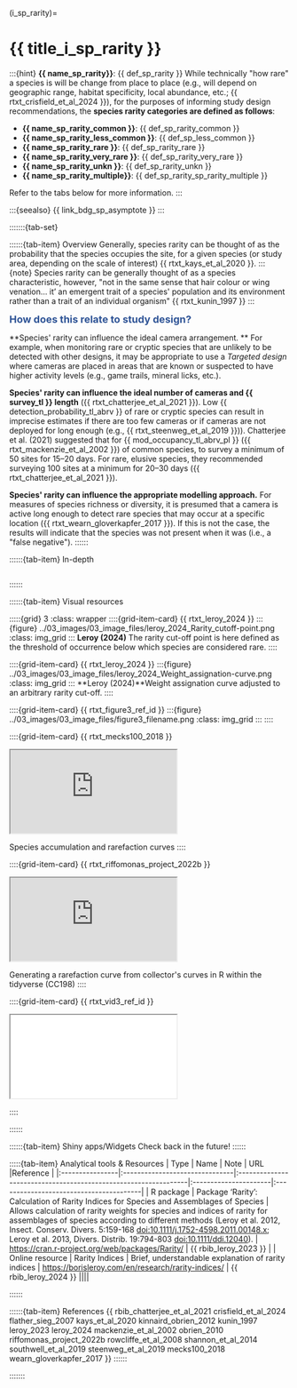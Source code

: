 ﻿---
jupytext:
  formats: md:myst
  text_representation:
    extension: .md
    format_name: myst
    format_version: 0.17.2 <!--0.13-->
    jupytext_version: 1.16.4 <!-- 6.5.4-->
kernelspec:
  display_name: Python 3
  language: python
  name: python3
editor_options:
  markdown:
    wrap: none
---
(i_sp_rarity)=
# {{ title_i_sp_rarity }}
:::{hint}
**{{ name_sp_rarity}}**: {{ def_sp_rarity }}
While technically "how rare" a species is will be change from place to place (e.g., will depend on geographic range, habitat specificity, local abundance, etc.; {{ rtxt_crisfield_et_al_2024 }}), for the purposes of informing study design recommendations, the **species rarity categories are defined as follows**:

- **{{ name_sp_rarity_common }}**: {{ def_sp_rarity_common }}
- **{{ name_sp_rarity_less_common }}**: {{ def_sp_less_common }}
- **{{ name_sp_rarity_rare }}**: {{ def_sp_rarity_rare }}
- **{{ name_sp_rarity_very_rare }}**: {{ def_sp_rarity_very_rare }}
- **{{ name_sp_rarity_unkn }}**: {{ def_sp_rarity_unkn }}
- **{{ name_sp_rarity_multiple}}**: {{ def_sp_rarity_sp_rarity_multiple }}

Refer to the tabs below for more information.
:::

:::{seealso}
{{ link_bdg_sp_asymptote }}
:::

:::::::{tab-set}

::::::{tab-item} Overview
Generally, species rarity can be thought of as the probability that the species occupies the site, for a given species (or study area, depending on the scale of interest) {{ rtxt_kays_et_al_2020 }}.
::: {note}
Species rarity can be generally thought of as a species characteristic, however, "not in the same sense that hair colour or wing venation… it’ an emergent trait of a species' population and its environment rather than a trait of an individual organism" {{ rtxt_kunin_1997 }}
:::

**<font size="4"><span style="color:#2F5496">How does this relate to study design?</font></span>**

**Species' rarity can influence the ideal camera arrangement. ** For example, when monitoring rare or cryptic species that are unlikely to be detected with other designs, it may be appropriate to use a *Targeted design* where cameras are placed in areas that are known or suspected to have higher activity levels (e.g., game trails, mineral licks, etc.).

**Species' rarity can influence the ideal number of cameras and {{ survey_tl }} length** ({{ rtxt_chatterjee_et_al_2021 }}). Low {{ detection_probability_tl_abrv }} of rare or cryptic species can result in imprecise estimates if there are too few cameras or if cameras are not deployed for long enough (e.g., {{ rtxt_steenweg_et_al_2019 }})). Chatterjee et al. (2021) suggested that for {{ mod_occupancy_tl_abrv_pl }} ({{ rtxt_mackenzie_et_al_2002 }}) of common species, to survey a minimum of 50 sites for 15–20 days. For rare, elusive species, they recommended surveying 100 sites at a minimum for 20–30 days ({{ rtxt_chatterjee_et_al_2021 }}).

**Species' rarity can influence the appropriate modelling approach.** For measures of species richness or diversity, it is presumed that a camera is active long enough to detect rare species that may occur at a specific location ({{ rtxt_wearn_gloverkapfer_2017 }}). If this is not the case, the results will indicate that the species was not present when it was (i.e., a "false negative").
::::::

::::::{tab-item} In-depth
```{include} include/00_coming_soon.md
```
::::::

::::::{tab-item} Visual resources

:::::{grid} 3
:class: wrapper
::::{grid-item-card} {{ rtxt_leroy_2024 }}
:::{figure} ../03_images/03_image_files/leroy_2024_Rarity_cutoff-point.png
:class: img_grid
:::
**Leroy (2024)** The rarity cut-off point is here defined as the threshold of occurrence below which species are considered rare.
::::

::::{grid-item-card} {{ rtxt_leroy_2024 }}
:::{figure} ../03_images/03_image_files/leroy_2024_Weight_assignation-curve.png
:class: img_grid
:::
**Leroy (2024)**Weight assignation curve adjusted to an arbitrary rarity cut-off.
::::

::::{grid-item-card} {{ rtxt_figure3_ref_id }}
:::{figure} ../03_images/03_image_files/figure3_filename.png
:class: img_grid
:::
::::

::::{grid-item-card} {{ rtxt_mecks100_2018 }}
<div class="iframe-container-vid"><iframe class="iframe-responsive-vid" src="https://www.youtube.com/embed/4gcmAUpo9TU?si=_S-JYDDskR8QbHs5"></iframe></div>

Species accumulation and rarefaction curves
::::

::::{grid-item-card} {{ rtxt_riffomonas_project_2022b }}
<div class="iframe-container-vid"><iframe class="iframe-responsive-vid" src="https://www.youtube.com/embed/ywHVb0Q-qsM?si=_xJ5jbFc6MDEQlAh"></iframe></div>

Generating a rarefaction curve from collector's curves in R within the tidyverse (CC198)
::::

::::{grid-item-card} {{ rtxt_vid3_ref_id }}
<div class="iframe-container-vid"><iframe class="iframe-responsive-vid" src="vid3_url"></iframe></div>

::::

::::::

::::::{tab-item} Shiny apps/Widgets
Check back in the future!
::::::

:::::{tab-item} Analytical tools & Resources
| Type | Name | Note | URL |Reference |
|:----------------|:-------------------------------|:----------------------------------------------------------------|:----------------------|:----------------------------------------|
| R package | Package ‘Rarity’: Calculation of Rarity Indices for Species and Assemblages of Species | Allows calculation of rarity weights for species and indices of rarity for assemblages of species according to different methods (Leroy et al. 2012, Insect. Conserv. Divers. 5:159-168 <doi:10.1111/j.1752-4598.2011.00148.x>; Leroy et al. 2013, Divers. Distrib. 19:794-803 <doi:10.1111/ddi.12040>). | <https://cran.r-project.org/web/packages/Rarity/> | {{ rbib_leroy_2023 }} |
| Online resource | Rarity Indices | Brief, understandable explanation of rarity indices | <https://borisleroy.com/en/research/rarity-indices/> | {{ rbib_leroy_2024 }} ||||
<!-- END_RESOURCE_TABLE -->
::::::

::::::{tab-item} References
{{ rbib_chatterjee_et_al_2021 crisfield_et_al_2024 flather_sieg_2007 kays_et_al_2020 kinnaird_obrien_2012 kunin_1997 leroy_2023 leroy_2024 mackenzie_et_al_2002 obrien_2010 riffomonas_project_2022b rowcliffe_et_al_2008 shannon_et_al_2014 southwell_et_al_2019 steenweg_et_al_2019 mecks100_2018 wearn_gloverkapfer_2017 }}
::::::

:::::::
